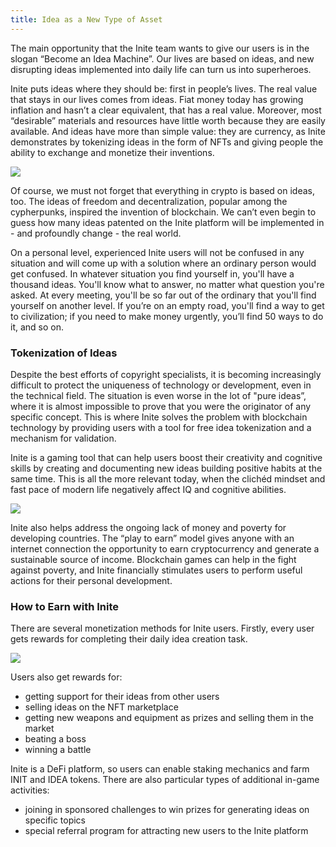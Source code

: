 ```yaml
---
title: Idea as a New Type of Asset
---
```

The main opportunity that the Inite team wants to give our users is in the slogan “Become an Idea Machine”. Our lives are based on ideas, and new disrupting ideas implemented into daily life can turn us into superheroes. 

Inite puts ideas where they should be: first in people’s lives. The real value that stays in our lives comes from ideas. Fiat money today has growing inflation and hasn’t a clear equivalent, that has a real value. Moreover, most “desirable” materials and resources have little worth because they are easily available. And ideas have more than simple value: they are currency, as Inite demonstrates by tokenizing ideas in the form of NFTs and giving people the ability to exchange and monetize their inventions.

![](/img/origin.4.jpg)

Of course, we must not forget that everything in crypto is based on ideas, too. The ideas of freedom and decentralization, popular among the cypherpunks, inspired the invention of blockchain. We can’t even begin to guess how many ideas patented on the Inite platform will be implemented in - and profoundly change - the real world. 

On a personal level, experienced Inite users will not be confused in any situation and will come up with a solution where an ordinary person would get confused. In whatever situation you find yourself in, you'll have a thousand ideas. You'll know what to answer, no matter what question you're asked. At every meeting, you'll be so far out of the ordinary that you'll find yourself on another level. If you’re on an empty road, you'll find a way to get to civilization; if you need to make money urgently, you’ll find 50 ways to do it, and so on.



### Tokenization of Ideas 

Despite the best efforts of copyright specialists, it is becoming increasingly difficult to protect the uniqueness of technology or development, even in the technical field. The situation is even worse in the lot of "pure ideas”, where it is almost impossible to prove that you were the originator of any specific concept. This is where Inite solves the problem with blockchain technology by providing users with a tool for free idea tokenization and a mechanism for validation.

Inite is a gaming tool that can help users boost their creativity and cognitive skills by creating and documenting new ideas building positive habits at the same time. This is all the more relevant today, when the clichéd mindset and fast pace of modern life negatively affect IQ and cognitive abilities. 

![](/img/origin.2.png)

Inite also helps address the ongoing lack of money and poverty for developing countries. The “play to earn” model gives anyone with an internet connection the opportunity to earn cryptocurrency and generate a sustainable source of income. Blockchain games can help in the fight against poverty, and Inite financially stimulates users to perform useful actions for their personal development.



### How to Earn with Inite

There are several monetization methods for Inite users. Firstly, every user gets rewards for completing their daily idea creation task. 

![](/img/снимок-экрана-2022-01-26-093534.jpg)

Users also get rewards for:

* getting support for their ideas from other users 
* selling ideas on the NFT marketplace
* getting new weapons and equipment as prizes and selling them in the market
* beating a boss
* winning a battle



Inite is a DeFi platform, so users can enable staking mechanics and farm INIT and IDEA tokens. There are also particular types of additional in-game activities: 

* joining in sponsored challenges to win prizes for generating ideas on specific topics
* special referral program for attracting new users to the Inite platform 

<!--EndFragment-->